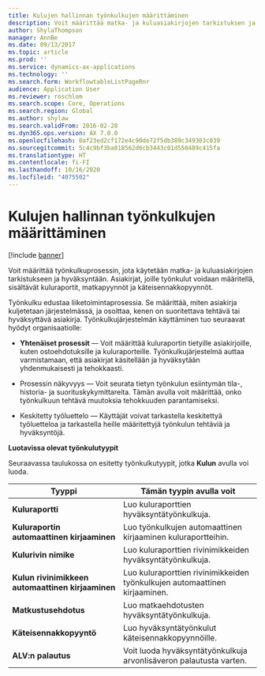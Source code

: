 ```yaml
---
title: Kulujen hallinnan työnkulkujen määrittäminen
description: Voit määrittää matka- ja kuluasiakirjojen tarkistuksen ja hyväksynnän työnkulkuprosessin.
author: ShylaThompson
manager: AnnBe
ms.date: 09/13/2017
ms.topic: article
ms.prod: ''
ms.service: dynamics-ax-applications
ms.technology: ''
ms.search.form: WorkflowtableListPageRnr
audience: Application User
ms.reviewer: roschlom
ms.search.scope: Core, Operations
ms.search.region: Global
ms.author: shylaw
ms.search.validFrom: 2016-02-28
ms.dyn365.ops.version: AX 7.0.0
ms.openlocfilehash: 0af23ed2cf172e4c90de72f5db389c349303c039
ms.sourcegitcommit: 5c4c9bf3ba018562d6cb3443c01d550489c415fa
ms.translationtype: HT
ms.contentlocale: fi-FI
ms.lasthandoff: 10/16/2020
ms.locfileid: "4075502"
---
```

# <a name="set-up-expense-management-workflows"></a>Kulujen hallinnan työnkulkujen määrittäminen

[!include [banner](../includes/banner.md)]

Voit määrittää työnkulkuprosessin, jota käytetään matka- ja kuluasiakirjojen tarkistukseen ja hyväksyntään. Asiakirjat, joille työnkulut voidaan määritellä, sisältävät kuluraportit, matkapyynnöt ja käteisennakkopyynnöt.

Työnkulku edustaa liiketoimintaprosessia. Se määrittää, miten asiakirja kuljetetaan järjestelmässä, ja osoittaa, kenen on suoritettava tehtävä tai hyväksyttävä asiakirja. Työnkulkujärjestelmän käyttäminen tuo seuraavat hyödyt organisaatiolle:

-   **Yhtenäiset prosessit** — Voit määrittää kuluraportin tietyille asiakirjoille, kuten ostoehdotuksille ja kuluraporteille. Työnkulkujärjestelmä auttaa varmistamaan, että asiakirjat käsitellään ja hyväksytään yhdenmukaisesti ja tehokkaasti.

-   Prosessin näkyvyys — Voit seurata tietyn työnkulun esiintymän tila-, historia- ja suorituskykymittareita. Tämän avulla voit määrittää, onko työnkulkuun tehtävä muutoksia tehokkuuden parantamiseksi.

-   Keskitetty työluettelo — Käyttäjät voivat tarkastella keskitettyä työluetteloa ja tarkastella heille määritettyjä työnkulun tehtäviä ja hyväksyntöjä. 

**Luotavissa olevat työnkulutyypit**

Seuraavassa taulukossa on esitetty työnkulkutyypit, jotka **Kulun** avulla voi luoda.


|              <strong>Tyyppi</strong>              |                   <strong>Tämän tyypin avulla voit</strong>                   |
|-------------------------------------------------|-----------------------------------------------------------------------|
|         <strong>Kuluraportti</strong>         |            Luo kuluraporttien hyväksyntätyönkulkuja.             |
|  <strong>Kuluraportin automaattinen kirjaaminen</strong>   |        Luo työnkulkujen automaattinen kirjaaminen kuluraportteihin.        |
|       <strong>Kulurivin nimike</strong>        |     Luo kuluraporttien rivinimikkeiden hyväksyntätyönkulkuja.      |
| <strong>Kulun rivinimikkeen automaattinen kirjaaminen</strong> | Luo kuluraporttien rivinimikkeiden työnkulkujen automaattinen kirjaaminen. |
|       <strong>Matkustusehdotus</strong>       |          Luo matkaehdotusten hyväksyntätyönkulkuja.           |
|      <strong>Käteisennakkopyyntö</strong>      |         Luo hyväksyntätyönkulut käteisennakkopyynnöille.          |
|        <strong>ALV:n palautus</strong>        | Voit luoda hyväksyntätyönkulkuja arvonlisäveron palautusta varten.  |

